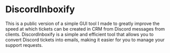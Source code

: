 # DiscordInboxify
This is a public version of a simple GUI tool I made to greatly improve the speed at which tickets can be created in CRM from Discord messages from clients. DiscordInboxify is a simple and efficient tool that allows you to convert Discord tickets into emails, making it easier for you to manage your support requests. 
